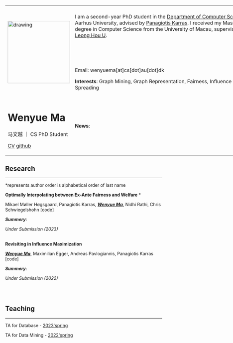 <table>
<!-- <tr> -->
<th> </th>
<th> </th>
<th> </th>
<!-- </tr> -->
<tr>
<td>

<img style="float: center;"  src="pic/slef.jpg" alt="drawing" width="200"/>

</td>
<td colspan="2">

I am a second-year PhD student in the [Department of Computer Science](https://cs.au.dk/), Aarhus University, advised by [Panagiotis Karras](https://www.cs.au.dk/~karras/). I received my Master's degree in Computer Science from the University of Macau, supervised by [Leong Hou U](https://www.fst.um.edu.mo/personal/ryanlhu/).

<br /> 
<br /> 
<br /> 

Email: wenyuema[at]cs[dot]au[dot]dk


**Interests**: Graph Mining, Graph Representation, Fairness, Influence Spreading

<!-- (write more<2 lines) -->

</td>
</tr>
<td style="float: center;">

# Wenyue Ma 

马文越 ｜ CS PhD Student




[CV]() [github]()  
</td>
<td colspan="2">

**News**:

</td>
</table>

<style>
td, th {
   border: none!important;
}
table {
  table-layout: fixed;
  width: 800px;
}
</style>



## Research 
---
*represents author order is alphabetical order of last name

**Optimally Interpolating between Ex-Ante Fairness and Welfare** *

Mikael Møller Høgsgaard, Panagiotis Karras, *<u>**Wenyue Ma**</u>*, Nidhi Rathi, Chris Schwiegelshohn [code] 

***Summery***: 

*Under Submission (2023)*
<br />
<br />

**Revisiting in Influence Maximization**
  
*<u>**Wenyue Ma**</u>*, Maximilian Egger, Andreas Pavlogiannis, Panagiotis Karras [code]

***Summery***: 

*Under Submission (2022)*

<br />
<br />

## Teaching 
---
TA for Database - [2023'spring](https://kursuskatalog.au.dk/da/course/118278/Databasesystemer) 

TA for Data Mining - [2022'spring](https://kursuskatalog.au.dk/da/course/104084/Data-Mining)
